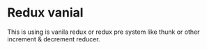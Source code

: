 # Redux vanial
This is using is vanila redux or redux pre system like thunk or other increment & decrement reducer.